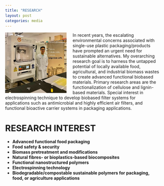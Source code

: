 ```yaml
---
title: "RESEARCH"
layout: post
categories: media
---
```

<div>
    <img align="left" width="200" src="/File/Nanospi.jpg" style="margin-right: 20px;">   
<div>
In recent years, the escalating environmental concerns associated with single-use plastic packaging/products have prompted an urgent need for sustainable alternatives. My overarching research goal is to harness the untapped potential of locally available food, agricultural, and industrial biomass wastes to create advanced functional biobased materials. Primary research areas are the functionalization of cellulose and lignin-based materials. Special interest in electrospinning technique to develop biobased filter systems for applications such as antimicrobial and highly efficient air filters, and functional bioactive carrier systems in packaging applications. 
<div>

# RESEARCH INTEREST 

- **Advanced functional food packaging**
- **Food safety & security**
- **Biomass pretreatment and modifications**
- **Natural fibres- or bioplastics-based biocomposites**
- **Functional nanostructured polymers**
- **Electrospinning technology**
- **Biodegradable/compostable sustainable polymers for packaging, food, or agriculture applications**


